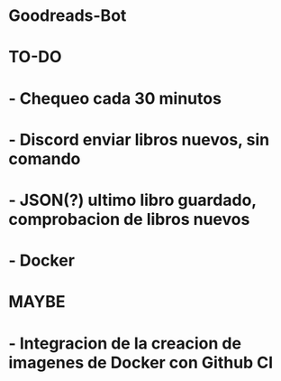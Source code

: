 # Goodreads-Bot


#  TO-DO
#  - Chequeo cada 30 minutos
#  - Discord enviar libros nuevos, sin comando
#  - JSON(?) ultimo libro guardado, comprobacion de libros nuevos
#  - Docker


#  MAYBE
#  - Integracion de la creacion de imagenes de Docker con Github CI
